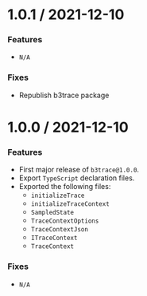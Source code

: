 # 1.0.1 / 2021-12-10

### Features

-   `N/A`

### Fixes

-   Republish b3trace package

# 1.0.0 / 2021-12-10

### Features

-   First major release of `b3trace@1.0.0`.
-   Export `TypeScript` declaration files.
-   Exported the following files:
    -   `initializeTrace`
    -   `initializeTraceContext`
    -   `SampledState`
    -   `TraceContextOptions`
    -   `TraceContextJson`
    -   `ITraceContext`
    -   `TraceContext`

### Fixes

-   `N/A`
